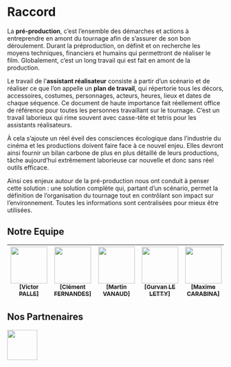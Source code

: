 # Raccord

La **pré-production**, c’est l’ensemble des démarches et actions à entreprendre en amont du tournage afin de s’assurer de son bon déroulement.
Durant la préproduction, on définit et on recherche les moyens techniques, financiers et humains qui permettront de réaliser le film. Globalement, c’est un long travail qui est fait en amont de la production.

Le travail de l’**assistant réalisateur** consiste à partir d’un scénario et de réaliser ce que l’on appelle un **plan de travail**, qui répertorie tous les décors, accessoires, costumes, personnages, acteurs, heures, lieux et dates de chaque séquence. Ce document de haute importance fait réellement office de référence pour toutes les personnes travaillant sur le tournage.
C’est un travail laborieux qui rime souvent avec casse-tête et tetris pour les assistants réalisateurs.

À cela s’ajoute un réel éveil des consciences écologique dans l’industrie du cinéma et les productions doivent faire face à ce nouvel enjeu. Elles devront ainsi fournir un bilan carbone de plus en plus détaillé de leurs productions, tâche aujourd’hui extrêmement laborieuse car nouvelle et donc sans réel outils efficace.

Ainsi ces enjeux autour de la pré-production nous ont conduit à penser cette solution : une solution complète qui, partant d’un scénario, permet la définition de l’organisation du tournage tout en contrôlant son impact sur l’environnement. Toutes les informations sont centralisées pour mieux être utilisées.

## Notre Equipe

| [<img src="https://github.com/victorpalle.png?size=85" width=85><br><sub>[Victor PALLE]</sub>](https://github.com/victorpalle) | [<img src="https://github.com/Clement-Fernandes.png?size=85" width=85><br><sub>[Clément FERNANDES]</sub>](https://github.com/Clement-Fernandes) | [<img src="https://github.com/martinvanaud.png?size=85" width=85><br><sub>[Martin VANAUD]</sub>](https://github.com/martinvanaud) | [<img src="https://github.com/Gurvan-Le-Letty.png?size=85" width=85><br><sub>[Gurvan LE LETTY]</sub>](https://github.com/Gurvan-Le-Letty) | [<img src="https://github.com/maxime-carabina.png?size=85" width=85><br><sub>[Maxime CARABINA]</sub>](https://github.com/maxime-carabina) | [<img src="https://github.com/ValentinDurieux.png?size=85" width=85><br><sub>[Valentin DURIEUX]</sub>](https://github.com/ValentinDurieux)| [<img src="https://github.com/tibo-pdn.png?size=85" width=85><br><sub>[Tibo PENDINO]</sub>](https://github.com/tibo-pdn)
| :---: | :---: | :---: | :---: | :---: | :---: | :---: |

## Nos Partnenaires

<img width="70" src="https://github.com/Raccord-io/.github/blob/master/assets/advitamcout-logo.png" href="https://www.instagram.com/advitam_court/?hl=fr">
